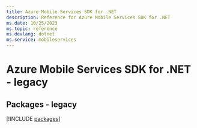 ```yaml
---
title: Azure Mobile Services SDK for .NET
description: Reference for Azure Mobile Services SDK for .NET
ms.date: 10/25/2023
ms.topic: reference
ms.devlang: dotnet
ms.service: mobileservices
---
```

# Azure Mobile Services SDK for .NET - legacy
## Packages - legacy
[!INCLUDE [packages](mobile-services-index.md)]